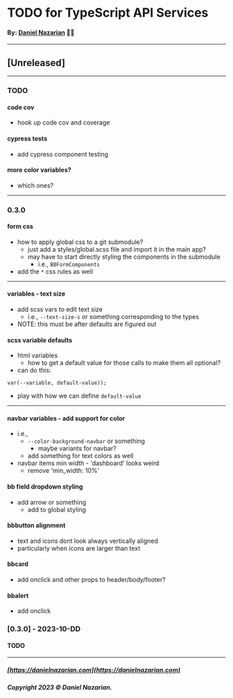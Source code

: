 # TODO for TypeScript API Services
#### By: [Daniel Nazarian](https://danielnazarian) 🐧👹

-------------------------------------------------------
## [Unreleased]
------

### TODO

#### code cov
- hook up code cov and coverage


#### cypress tests
- add cypress component testing


#### more color variables?
- which ones?


----
### 0.3.0


#### form css
- how to apply global css to a git submodule?
  - just add a styles/global.scss file and import it in the main app?
  - may have to start directly styling the components in the submodule
    - i.e., `BBFormComponents`
- add the `*` css rules as well

----

#### variables - text size
- add scss vars to edit text size
    - i.e., `--text-size-s` or something corresponding to the types
- NOTE: this must be after defaults are figured out


#### scss variable defaults
- html variables
  - how to get a default value for those calls to make them all optional?
- can do this:
```
var(--variable, default-value));
```
- play with how we can define `default-value`

----

#### navbar variables - add support for color
- i.e.,
  - `--color-background-navbar` or something
    - maybe variants for navbar?
  - add something for text colors as well
- navbar items min width - 'dashboard' looks weird
  - remove 'min_width: 10%'


#### bb field dropdown styling
- add arrow or something
    - add to global styling


#### bbbutton alignment
- text and icons dont look always vertically aligned
- particularly when icons are larger than text


#### bbcard
- add onclick and other props to header/body/footer?


#### bbalert
- add onclick


### [0.3.0] - 2023-10-DD
#### TODO

-------------------------------------------------------

##### [https://danielnazarian.com](https://danielnazarian.com)
##### Copyright 2023 © Daniel Nazarian.
